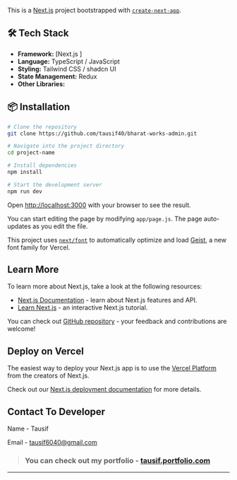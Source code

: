 This is a [Next.js](https://nextjs.org) project bootstrapped with [`create-next-app`](https://nextjs.org/docs/app/api-reference/cli/create-next-app).


## 🛠️ Tech Stack

- **Framework:** [Next.js ]
- **Language:** TypeScript / JavaScript
- **Styling:** Tailwind CSS / shadcn UI
- **State Management:** Redux
- **Other Libraries:** 

## 📦 Installation

```bash
# Clone the repository
git clone https://github.com/tausif40/bharat-works-admin.git

# Navigate into the project directory
cd project-name

# Install dependencies
npm install

# Start the development server
npm run dev
```

Open [http://localhost:3000](http://localhost:3000) with your browser to see the result.

You can start editing the page by modifying `app/page.js`. The page auto-updates as you edit the file.

This project uses [`next/font`](https://nextjs.org/docs/app/building-your-application/optimizing/fonts) to automatically optimize and load [Geist](https://vercel.com/font), a new font family for Vercel.

## Learn More

To learn more about Next.js, take a look at the following resources:

- [Next.js Documentation](https://nextjs.org/docs) - learn about Next.js features and API.
- [Learn Next.js](https://nextjs.org/learn) - an interactive Next.js tutorial.

You can check out [GitHub repository](https://github.com/tausif40/bharat-works-admin.git) - your feedback and contributions are welcome!

## Deploy on Vercel

The easiest way to deploy your Next.js app is to use the [Vercel Platform](https://vercel.com/tausifs-projects-308e5f80/bharat-works-admin) from the creators of Next.js.

Check out our [Next.js deployment documentation](https://nextjs.org/docs/app/building-your-application/deploying) for more details.


## Contact To Developer

Name - Tausif

Email - tausif6040@gmail.com

> ### You can check out my portfolio -  [tausif.portfolio.com](https://tausif-portfolio-pi.vercel.app/)

---
